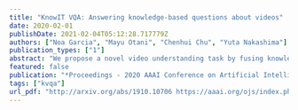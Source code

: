 ```yaml
---
title: "KnowIT VQA: Answering knowledge-based questions about videos"
date: 2020-02-01
publishDate: 2021-02-04T05:12:28.717779Z
authors: ["Noa Garcia", "Mayu Otani", "Chenhui Chu", "Yuta Nakashima"]
publication_types: ["1"]
abstract: "We propose a novel video understanding task by fusing knowledge-based and video question answering. First, we introduce KnowIT VQA, a video dataset with 24,282 human-generated question-answer pairs about a popular sitcom. The dataset combines visual, textual and temporal coherence reasoning together with knowledge-based questions, which need of the experience obtained from the viewing of the series to be answered. Second, we propose a video understanding model by combining the visual and textual video content with specific knowledge about the show. Our main findings are: (i) the incorporation of knowledge produces outstanding improvements for VQA in video, and (ii) the performance on KnowIT VQA still lags well behind human accuracy, indicating its usefulness for studying current video modelling limitations."
featured: false
publication: "*Proceedings - 2020 AAAI Conference on Artificial Intelligence*"
tags: ["kvqa"]
url_pdf: "http://arxiv.org/abs/1910.10706 https://aaai.org/ojs/index.php/AAAI/article/view/6713/6567"
---
```


